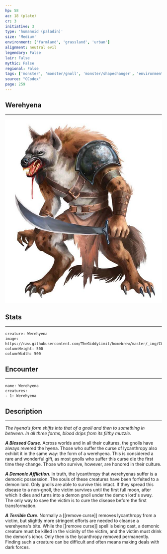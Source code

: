 ```yaml
---
hp: 58
ac: 18 (plate)
cr: 3
initiative: 3
type: 'humanoid (paladin)'    
size: 'Medium'
environment: ['farmland', 'grassland', 'urban']
alignment: neutral evil
legendary: False
lair: False
mythic: False
regional: False
tags: ['monster', 'monster/gnoll', 'monster/shapechanger', 'environment/farmland', 'environment/grassland', 'environment/urban']
source: "CCodex"
page: 259
---
```


## Werehyena
---

![|600](https://raw.githubusercontent.com/TheGiddyLimit/homebrew/master/_img/CCodex/Werehyena.jpg)

## Stats
---

```statblock
creature: Werehyena
image: https://raw.githubusercontent.com/TheGiddyLimit/homebrew/master/_img/CCodex/werehyena_token.png
columnHeight: 500
columnWidth: 500
```

## Encounter
---

```encounter-table
name: Werehyena
creatures:
- 1: Werehyena
```

## Description
---
_The hyena's form shifts into that of a gnoll and then to something in between. In all three forms, blood drips from its filthy muzzle._

**_A Blessed Curse_**. Across worlds and in all their cultures, the gnolls have always revered the hyena. Those who suffer the curse of lycanthropy also exhibit it in the same way: the form of a werehyena. This is considered a rare and wonderful gift, as most gnolls who suffer this curse die the first time they change. Those who survive, however, are honored in their culture.

**_A Demonic Affliction_**. In truth, the lycanthropy that werehyenas suffer is a demonic possession. The souls of these creatures have been forfeited to a demon lord. Only gnolls are able to survive this intact. If they spread this disease to a non-gnoll, the victim survives until the first full moon, after which it dies and turns into a demon gnoll under the demon lord's sway. The only way to save the victim is to cure the disease before the first transformation.

**_A Terrible Cure_**. Normally a [[remove curse]] removes lycanthropy from a victim, but slightly more stringent efforts are needed to cleanse a werehyena's bite. While the [[remove curse]] spell is being cast, a demonic creature must be killed in the vicinity of the victim, and the victim must drink the demon's ichor. Only then is the lycanthropy removed permanently. Finding such a creature can be difficult and often means making deals with dark forces.






